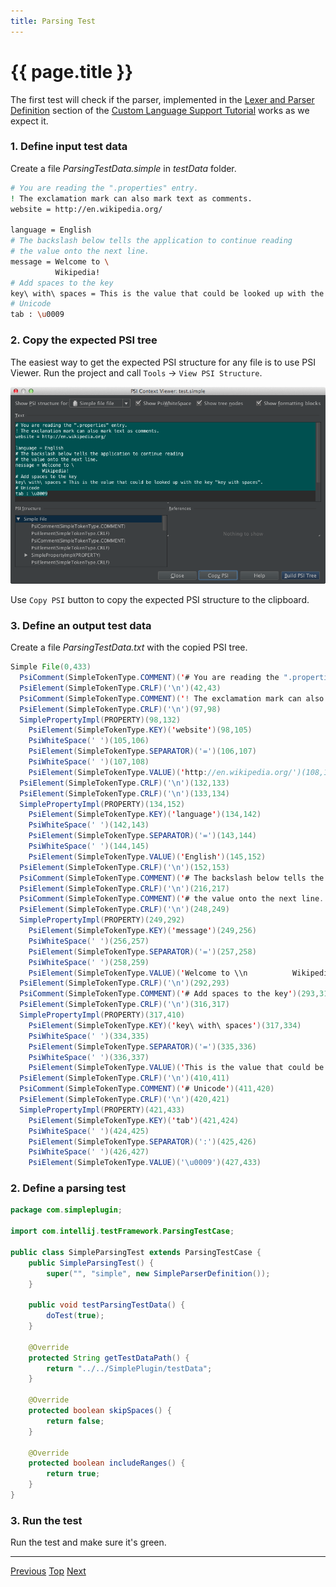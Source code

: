 ```yaml
---
title: Parsing Test
---
```


<!--
INITIAL_SOURCE https://confluence.jetbrains.com/display/IntelliJIDEA/Parsing+Test
-->

# {{ page.title }}

The first test will check if the parser, implemented in the
[Lexer and Parser Definition](lexer_und_parser_definition.html)
section of the
[Custom Language Support Tutorial](cls_tutorial.html)
works as we expect it.

### 1. Define input test data

Create a file *ParsingTestData.simple* in *testData* folder.

```bash
# You are reading the ".properties" entry.
! The exclamation mark can also mark text as comments.
website = http://en.wikipedia.org/

language = English
# The backslash below tells the application to continue reading
# the value onto the next line.
message = Welcome to \
          Wikipedia!
# Add spaces to the key
key\ with\ spaces = This is the value that could be looked up with the key "key with spaces".
# Unicode
tab : \u0009
```

### 2. Copy the expected PSI tree

The easiest way to get the expected PSI structure for any file is to use PSI Viewer.
Run the project and call ```Tools``` &rarr; ```View PSI Structure```.

![PSI Tree Copy](/img/writing_tests_for_plugins/plugin_copy_psi.png)

Use ```Copy PSI``` button to copy the expected PSI structure to the clipboard.

### 3. Define an output test data

Create a file *ParsingTestData.txt* with the copied PSI tree.

```java
Simple File(0,433)
  PsiComment(SimpleTokenType.COMMENT)('# You are reading the ".properties" entry.')(0,42)
  PsiElement(SimpleTokenType.CRLF)('\n')(42,43)
  PsiComment(SimpleTokenType.COMMENT)('! The exclamation mark can also mark text as comments.')(43,97)
  PsiElement(SimpleTokenType.CRLF)('\n')(97,98)
  SimplePropertyImpl(PROPERTY)(98,132)
    PsiElement(SimpleTokenType.KEY)('website')(98,105)
    PsiWhiteSpace(' ')(105,106)
    PsiElement(SimpleTokenType.SEPARATOR)('=')(106,107)
    PsiWhiteSpace(' ')(107,108)
    PsiElement(SimpleTokenType.VALUE)('http://en.wikipedia.org/')(108,132)
  PsiElement(SimpleTokenType.CRLF)('\n')(132,133)
  PsiElement(SimpleTokenType.CRLF)('\n')(133,134)
  SimplePropertyImpl(PROPERTY)(134,152)
    PsiElement(SimpleTokenType.KEY)('language')(134,142)
    PsiWhiteSpace(' ')(142,143)
    PsiElement(SimpleTokenType.SEPARATOR)('=')(143,144)
    PsiWhiteSpace(' ')(144,145)
    PsiElement(SimpleTokenType.VALUE)('English')(145,152)
  PsiElement(SimpleTokenType.CRLF)('\n')(152,153)
  PsiComment(SimpleTokenType.COMMENT)('# The backslash below tells the application to continue reading')(153,216)
  PsiElement(SimpleTokenType.CRLF)('\n')(216,217)
  PsiComment(SimpleTokenType.COMMENT)('# the value onto the next line.')(217,248)
  PsiElement(SimpleTokenType.CRLF)('\n')(248,249)
  SimplePropertyImpl(PROPERTY)(249,292)
    PsiElement(SimpleTokenType.KEY)('message')(249,256)
    PsiWhiteSpace(' ')(256,257)
    PsiElement(SimpleTokenType.SEPARATOR)('=')(257,258)
    PsiWhiteSpace(' ')(258,259)
    PsiElement(SimpleTokenType.VALUE)('Welcome to \\n          Wikipedia!')(259,292)
  PsiElement(SimpleTokenType.CRLF)('\n')(292,293)
  PsiComment(SimpleTokenType.COMMENT)('# Add spaces to the key')(293,316)
  PsiElement(SimpleTokenType.CRLF)('\n')(316,317)
  SimplePropertyImpl(PROPERTY)(317,410)
    PsiElement(SimpleTokenType.KEY)('key\ with\ spaces')(317,334)
    PsiWhiteSpace(' ')(334,335)
    PsiElement(SimpleTokenType.SEPARATOR)('=')(335,336)
    PsiWhiteSpace(' ')(336,337)
    PsiElement(SimpleTokenType.VALUE)('This is the value that could be looked up with the key "key with spaces".')(337,410)
  PsiElement(SimpleTokenType.CRLF)('\n')(410,411)
  PsiComment(SimpleTokenType.COMMENT)('# Unicode')(411,420)
  PsiElement(SimpleTokenType.CRLF)('\n')(420,421)
  SimplePropertyImpl(PROPERTY)(421,433)
    PsiElement(SimpleTokenType.KEY)('tab')(421,424)
    PsiWhiteSpace(' ')(424,425)
    PsiElement(SimpleTokenType.SEPARATOR)(':')(425,426)
    PsiWhiteSpace(' ')(426,427)
    PsiElement(SimpleTokenType.VALUE)('\u0009')(427,433)
```

### 2. Define a parsing test

```java
package com.simpleplugin;

import com.intellij.testFramework.ParsingTestCase;

public class SimpleParsingTest extends ParsingTestCase {
    public SimpleParsingTest() {
        super("", "simple", new SimpleParserDefinition());
    }

    public void testParsingTestData() {
        doTest(true);
    }

    @Override
    protected String getTestDataPath() {
        return "../../SimplePlugin/testData";
    }

    @Override
    protected boolean skipSpaces() {
        return false;
    }

    @Override
    protected boolean includeRanges() {
        return true;
    }
}
```

### 3. Run the test

Run the test and make sure it's green.

-----

[Previous](tests_prerequisites.html) [Top](writing_tests_for_plugins.html) [Next](completion_test.html)


